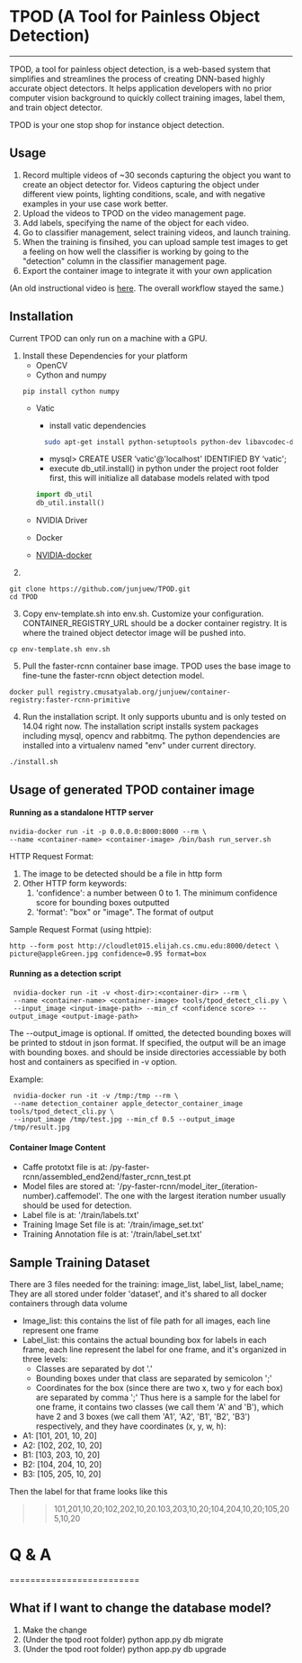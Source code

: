 # TPOD (A Tool for Painless Object Detection)
-----------------

TPOD, a tool for painless object detection, is a web-based system that simplifies and streamlines the process of creating DNN-based highly accurate object detectors. It helps application developers with no prior computer vision background to quickly collect training images, label them, and train object detector. 

TPOD is your one stop shop for instance object detection. 


## Usage

1. Record multiple videos of ~30 seconds capturing the object you want to create an object detector for. Videos capturing the object under different view points, lighting conditions, scale, and with negative examples in your use case work better.
2. Upload the videos to TPOD on the video management page.
3. Add labels, specifying the name of the object for each video.
4. Go to classifier management, select training videos, and launch training.
5. When the training is finsihed, you can upload sample test images to get a feeling on how well the classifier is working by going to the "detection" column in the classifier management page.
6. Export the container image to integrate it with your own application

(An old instructional video is [here](https://youtu.be/S-zovh8yUcQ). The overall workflow stayed the same.)

## Installation

Current TPOD can only run on a machine with a GPU.

1. Install these Dependencies for your platform
   * OpenCV
   * Cython and numpy
    ```
   pip install cython numpy
   ```
   * Vatic
       * install vatic dependencies
       ```bash
         sudo apt-get install python-setuptools python-dev libavcodec-dev libavformat-dev libswscale-dev libjpeg62 libjpeg62-dev libfreetype6 libfreetype6-dev mysql-server-5.5 mysql-client-5.5 libmysqlclient-dev gfortran
       ```
       * mysql> CREATE USER ‘vatic'@'localhost' IDENTIFIED BY ‘vatic';
       * execute db_util.install() in python under the project root folder first, this will initialize all database models related with tpod
       ```python
       import db_util
       db_util.install()
       ```

   * NVIDIA Driver
   * Docker
   * [NVIDIA-docker](https://github.com/NVIDIA/nvidia-docker)
2. 
```
git clone https://github.com/junjuew/TPOD.git
cd TPOD
```
3. Copy env-template.sh into env.sh. Customize your configuration. CONTAINER_REGISTRY_URL should be a docker container registry. It is where the trained object detector image will be pushed into.
```
cp env-template.sh env.sh
```
5. Pull the faster-rcnn container base image. TPOD uses the base image to fine-tune the faster-rcnn object detection model.
```
docker pull registry.cmusatyalab.org/junjuew/container-registry:faster-rcnn-primitive
```
4. Run the installation script. It only supports ubuntu and is only tested on 14.04 right now. The installation script installs system packages including mysql, opencv and rabbitmq. The python dependencies are installed into a virtualenv named "env" under current directory.
```
./install.sh
```

## Usage of generated TPOD container image

#### Running as a standalone HTTP server

    nvidia-docker run -it -p 0.0.0.0:8000:8000 --rm \
    --name <container-name> <container-image> /bin/bash run_server.sh

HTTP Request Format: 
1. The image to be detected should be a file in http form
2. Other HTTP form keywords:
   1. 'confidence': a number between 0 to 1. The minimum confidence score for bounding boxes outputted
   2. 'format': "box" or "image". The format of output

Sample Request Format (using httpie):

    http --form post http://cloudlet015.elijah.cs.cmu.edu:8000/detect \
    picture@appleGreen.jpg confidence=0.95 format=box

#### Running as a detection script

     nvidia-docker run -it -v <host-dir>:<container-dir> --rm \
     --name <container-name> <container-image> tools/tpod_detect_cli.py \
     --input_image <input-image-path> --min_cf <confidence score> --output_image <output-image-path>

The --output_image is optional. If omitted, the detected bounding boxes will be printed to stdout in json format. If specified, the output will be an image with bounding boxes. <input-image-path> and <output-image-path> should be inside directories accessiable by both host and containers as specified in -v option. 

Example:

     nvidia-docker run -it -v /tmp:/tmp --rm \
     --name detection_container apple_detector_container_image tools/tpod_detect_cli.py \
     --input_image /tmp/test.jpg --min_cf 0.5 --output_image /tmp/result.jpg

#### Container Image Content

* Caffe prototxt file is at: /py-faster-rcnn/assembled_end2end/faster_rcnn_test.pt
* Model files are stored at: '/py-faster-rcnn/model_iter_(iteration-number).caffemodel'. The one with the largest iteration number usually should be used for detection.
* Label file is at: '/train/labels.txt'
* Training Image Set file is at: '/train/image_set.txt'
* Training Annotation file is at: '/train/label_set.txt'

## Sample Training Dataset
There are 3 files needed for the training: image_list, label_list, label_name; They are all stored under folder 'dataset', and it's shared to all docker containers through data volume
* Image_list: this contains the list of file path for all images, each line represent one frame
* Label_list: this contains the actual bounding box for labels in each frame, each line represent the label for one frame, and it's organized in three levels:
    * Classes are separated by dot '.'
    * Bounding boxes under that class are separated by semicolon ';'
    * Coordinates for the box (since there are two x, two y for each box) are separated by comma ';'
Thus here is a sample for the label for one frame, it contains two classes (we call them 'A' and 'B'), which have 2 and 3 boxes (we call them 'A1', 'A2', 'B1', 'B2', 'B3') respectively, and they have coordinates (x, y, w, h):
* A1: [101, 201, 10, 20] 
* A2: [102, 202, 10, 20]
* B1: [103, 203, 10, 20]
* B2: [104, 204, 10, 20]
* B3: [105, 205, 10, 20]

Then the label for that frame looks like this 
>> 101,201,10,20;102,202,10,20.103,203,10,20;104,204,10,20;105,205,10,20


# Q & A
=========================

## What if I want to change the database model? 
1. Make the change
2. (Under the tpod root folder) python app.py db migrate 
3. (Under the tpod root folder) python app.py db upgrade






